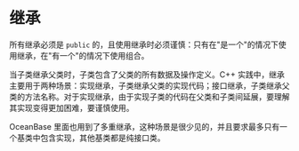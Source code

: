 继承 
=======================



所有继承必须是 `public` 的，且使用继承时必须谨慎：只有在"是一个"的情况下使用继承，在"有一个"的情况下使用组合。

当子类继承父类时，子类包含了父类的所有数据及操作定义。C++ 实践中，继承主要用于两种场景：实现继承，子类继承父类的实现代码；接口继承，子类继承父类的方法名称。对于实现继承，由于实现子类的代码在父类和子类间延展，要理解其实现变得更加困难，要谨慎使用。

OceanBase 里面也用到了多重继承，这种场景是很少见的，并且要求最多只有一个基类中包含实现，其他基类都是纯接口类。
